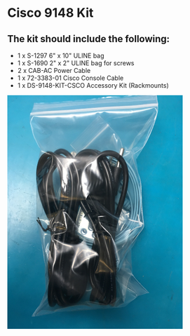 # Cisco 9148 Kit

## The kit should include the following:

- 1 x S-1297 6" x 10" ULINE bag
- 1 x S-1690 2" x 2" ULINE bag for screws
- 2 x CAB-AC Power Cable
- 1 x 72-3383-01 Cisco Console Cable
- 1 x DS-9148-KIT-CSCO Accessory Kit (Rackmounts)

<img src="Docs\20171205_103529000_iOS.jpg" style="width: 400px;"/>